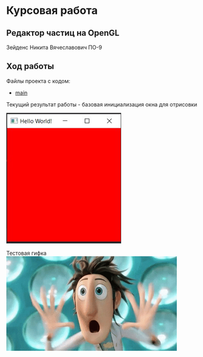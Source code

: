 # Курсовая работа

## Редактор частиц на OpenGL

Зейденс Никита Вячеславович ПО-9

## Ход работы

Файлы проекта с кодом:

- [main](./src/HelloWorld.java)

Текущий результат работы - базовая инициализация окна для отрисовки

![Basic Window Init](./img/basic.jpg)

Тестовая гифка
![test gif](./img/test_gif.gif)
